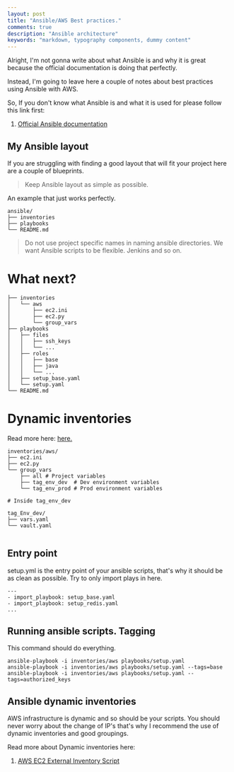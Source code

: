 ```yaml
---
layout: post
title: "Ansible/AWS Best practices."
comments: true
description: "Ansible architecture"
keywords: "markdown, typography components, dummy content"
---
```

Alright, I'm not gonna write about what Ansible is and why it is great because 
the official documentation is doing that perfectly.

Instead, I'm going to leave here a couple of notes about best practices using Ansible with AWS.

So, If you don't know what Ansible is and what it is used for please follow this link first:
1. <a href="https://docs.ansible.com/ansible/latest/index.html">Official Ansible documentation</a>


## My Ansible layout

If you are struggling with finding a good layout that will fit your project
here are a couple of blueprints.

> Keep Ansible layout as simple as possible.

An example that just works perfectly.


```
ansible/
├── inventories
├── playbooks
└── README.md
 ``` 

> Do not use project specific names in naming ansible directories.
We want Ansible scripts to be flexible.
Jenkins and so on.

# What next?

```
├── inventories
│   └── aws
│       ├── ec2.ini
│       ├── ec2.py
│       └── group_vars
├── playbooks
│   ├── files
│   │   ├── ssh_keys
│   │   └── ...
│   ├── roles
│   │   ├── base
│   │   ├── java
│   │   └── ...
│   ├── setup_base.yaml
│   └── setup.yaml
└── README.md
```

# Dynamic inventories
Read more here: <a href="https://docs.ansible.com/ansible/latest/user_guide/intro_dynamic_inventory.html#example-aws-ec2-external-inventory-script" target="_blank">here.</a>
```
inventories/aws/
├── ec2.ini
├── ec2.py
└── group_vars
    ├── all # Project variables
    ├── tag_env_dev  # Dev environment variables
    └── tag_env_prod # Prod environment variables

# Inside tag_env_dev

tag_Env_dev/
├── vars.yaml
└── vault.yaml


```

## Entry point

setup.yml is the entry point of your ansible scripts, 
that's why it should be as clean as possible.
Try to only import plays in here.

```
---
- import_playbook: setup_base.yaml
- import_playbook: setup_redis.yaml
...
```


## Running ansible scripts. Tagging
This command should do everything.
```
ansible-playbook -i inventories/aws playbooks/setup.yaml
ansible-playbook -i inventories/aws playbooks/setup.yaml --tags=base
ansible-playbook -i inventories/aws playbooks/setup.yaml --tags=authorized_keys
```


## Ansible dynamic inventories

AWS infrastructure is dynamic and so should be your scripts.
You should never worry about the change of IP's that's why I recommend the use of dynamic inventories
and good groupings.

Read more about Dynamic inventories here:
1. <a href="https://docs.ansible.com/ansible/latest/user_guide/intro_dynamic_inventory.html#example-aws-ec2-external-inventory-script">AWS EC2 External Inventory Script</a>


<div class="divider"></div>
